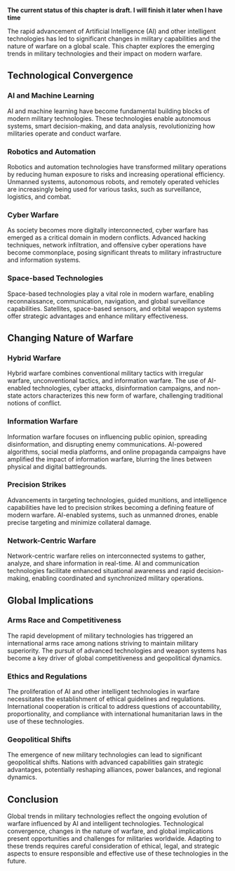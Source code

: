 **The current status of this chapter is draft. I will finish it later when I have time**

The rapid advancement of Artificial Intelligence (AI) and other intelligent technologies has led to significant changes in military capabilities and the nature of warfare on a global scale. This chapter explores the emerging trends in military technologies and their impact on modern warfare.

Technological Convergence
-------------------------

### AI and Machine Learning

AI and machine learning have become fundamental building blocks of modern military technologies. These technologies enable autonomous systems, smart decision-making, and data analysis, revolutionizing how militaries operate and conduct warfare.

### Robotics and Automation

Robotics and automation technologies have transformed military operations by reducing human exposure to risks and increasing operational efficiency. Unmanned systems, autonomous robots, and remotely operated vehicles are increasingly being used for various tasks, such as surveillance, logistics, and combat.

### Cyber Warfare

As society becomes more digitally interconnected, cyber warfare has emerged as a critical domain in modern conflicts. Advanced hacking techniques, network infiltration, and offensive cyber operations have become commonplace, posing significant threats to military infrastructure and information systems.

### Space-based Technologies

Space-based technologies play a vital role in modern warfare, enabling reconnaissance, communication, navigation, and global surveillance capabilities. Satellites, space-based sensors, and orbital weapon systems offer strategic advantages and enhance military effectiveness.

Changing Nature of Warfare
--------------------------

### Hybrid Warfare

Hybrid warfare combines conventional military tactics with irregular warfare, unconventional tactics, and information warfare. The use of AI-enabled technologies, cyber attacks, disinformation campaigns, and non-state actors characterizes this new form of warfare, challenging traditional notions of conflict.

### Information Warfare

Information warfare focuses on influencing public opinion, spreading disinformation, and disrupting enemy communications. AI-powered algorithms, social media platforms, and online propaganda campaigns have amplified the impact of information warfare, blurring the lines between physical and digital battlegrounds.

### Precision Strikes

Advancements in targeting technologies, guided munitions, and intelligence capabilities have led to precision strikes becoming a defining feature of modern warfare. AI-enabled systems, such as unmanned drones, enable precise targeting and minimize collateral damage.

### Network-Centric Warfare

Network-centric warfare relies on interconnected systems to gather, analyze, and share information in real-time. AI and communication technologies facilitate enhanced situational awareness and rapid decision-making, enabling coordinated and synchronized military operations.

Global Implications
-------------------

### Arms Race and Competitiveness

The rapid development of military technologies has triggered an international arms race among nations striving to maintain military superiority. The pursuit of advanced technologies and weapon systems has become a key driver of global competitiveness and geopolitical dynamics.

### Ethics and Regulations

The proliferation of AI and other intelligent technologies in warfare necessitates the establishment of ethical guidelines and regulations. International cooperation is critical to address questions of accountability, proportionality, and compliance with international humanitarian laws in the use of these technologies.

### Geopolitical Shifts

The emergence of new military technologies can lead to significant geopolitical shifts. Nations with advanced capabilities gain strategic advantages, potentially reshaping alliances, power balances, and regional dynamics.

Conclusion
----------

Global trends in military technologies reflect the ongoing evolution of warfare influenced by AI and intelligent technologies. Technological convergence, changes in the nature of warfare, and global implications present opportunities and challenges for militaries worldwide. Adapting to these trends requires careful consideration of ethical, legal, and strategic aspects to ensure responsible and effective use of these technologies in the future.

